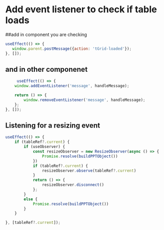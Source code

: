 # Add event listener to check if table loads

##add in component you are checking

 ```javascript
useEffect(() => {
    window.parent.postMessage({action: 'tGrid-loaded'});
}, []);
```

## and in other componenet

```javascript
     useEffect(() => {
    window.addEventListener('message', handleMessage);

    return () => {
        window.removeEventListener('message', handleMessage);
    };
}, []);
```

## Listening for a resizing event

```javascript
useEffect(() => {
    if (tableRef?.current) {
        if (useObserver) {
            const resizeObserver = new ResizeObserver(async () => {
                Promise.resolve(buildPPTObject())
            })
            if (tableRef?.current) {
                resizeObserver.observe(tableRef?.current)
            }
            return () => {
                resizeObserver.disconnect()
            };
        }
        else {
            Promise.resolve(buildPPTObject())
        }
    }

}, [tableRef?.current]);
```
